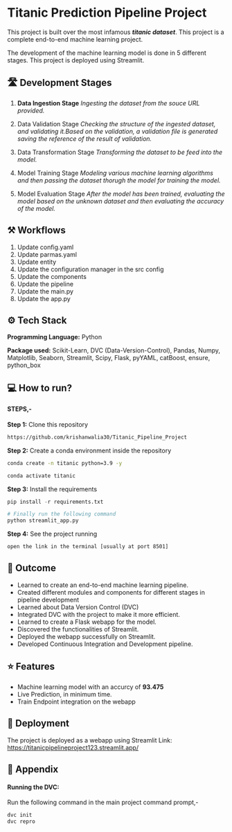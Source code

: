 
#  Titanic Prediction Pipeline Project

This project is built over the most infamous **_titanic dataset_**. This project is a complete end-to-end machine learning project.

The development of the machine learning model is done in 5 different stages. This project is deployed using Streamlit.

## 🛣️ Development Stages

1. **Data Ingestion Stage**
_Ingesting the dataset from the souce URL provided._

2. Data Validation Stage
_Checking the structure of the ingested dataset, and validating it.Based on the validation, a validation file is generated saving the reference of the result of validation._

3. Data Transformation Stage
_Transforming the dataset to be feed into the model._

4. Model Training Stage
_Modeling various machine learning algorithms and then passing the dataset thorugh the model for training the model._

5. Model Evaluation Stage
_After the model has been trained, evaluating the model based on the unknown dataset and then evaluating the accuracy of the model._
 ## ⚒️ Workflows

 1. Update config.yaml
 2. Update parmas.yaml
 3. Update entity
 4. Update the configuration manager in the src config
 5. Update the components
 6. Update the pipeline
 7. Update the main.py
 8. Update the app.py
## ⚙️ Tech Stack

**Programming Language:** Python

**Package used:** Scikit-Learn, DVC (Data-Version-Control), Pandas, Numpy, Matplotlib, Seaborn, Streamlit, Scipy, Flask, pyYAML, catBoost, ensure, python_box

## 💻 How to run?

#### **STEPS,-**

**Step 1:** Clone this repository
```bash
https://github.com/krishanwalia30/Titanic_Pipeline_Project
```

**Step 2:** Create a conda environment inside the repository
```bash
conda create -n titanic python=3.9 -y
```
```bash
conda activate titanic
```

**Step 3:** Install the requirements
```py
pip install -r requirements.txt
```
```py
# Finally run the following command
python streamlit_app.py
```

**Step 4:** See the project running

```bash
open the link in the terminal [usually at port 8501]
```
## 📏 Outcome

- Learned to create an end-to-end machine learning pipeline.
- Created different modules and components for different stages in pipeline development
- Learned about Data Version Control (DVC)
- Integrated DVC with the project to make it more efficient.
- Learned to create a Flask webapp for the model.
- Discovered the functionalities of Streamlit.
- Deployed the webapp successfully on Streamlit.
- Developed Continuous Integration and Development pipeline.
## ⭐ Features

- Machine learning model with an accurcy of __93.475__
- Live Prediction, in minimum time.
- Train Endpoint integration on the webapp



## 🚀 Deployment

The project is deployed as a webapp using Streamlit
Link: https://titanicpipelineproject123.streamlit.app/


## 📑 Appendix


#### Running the DVC:
Run the following command in the main project command prompt,-
```py
dvc init
dvc repro
```